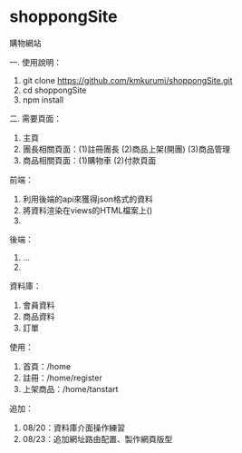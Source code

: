 # shoppongSite
購物網站

一. 使用說明：  
1. git clone https://github.com/kmkurumi/shoppongSite.git  
2. cd shoppongSite  
3. npm install 

二. 需要頁面：
1. 主頁  
2. 團長相關頁面：(1)註冊團長 (2)商品上架(開團) (3)商品管理  
3. 商品相關頁面：(1)購物車   (2)付款頁面

前端： 
1. 利用後端的api來獲得json格式的資料
2. 將資料渲染在views的HTML檔案上()
3. 

後端：  
1. ...
2. 

資料庫：
1. 會員資料
2. 商品資料 
3. 訂單
 
使用： 
1. 首頁：/home 
2. 註冊：/home/register
3. 上架商品：/home/tanstart

追加： 
1. 08/20：資料庫介面操作練習
2. 08/23：追加網址路由配置、製作網頁版型
